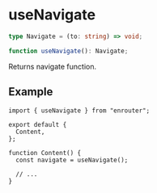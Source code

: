 # useNavigate

```ts
type Navigate = (to: string) => void;

function useNavigate(): Navigate;
```

Returns navigate function.

## Example

```tsx
import { useNavigate } from "enrouter";

export default {
  Content,
};

function Content() {
  const navigate = useNavigate();

  // ...
}
```
